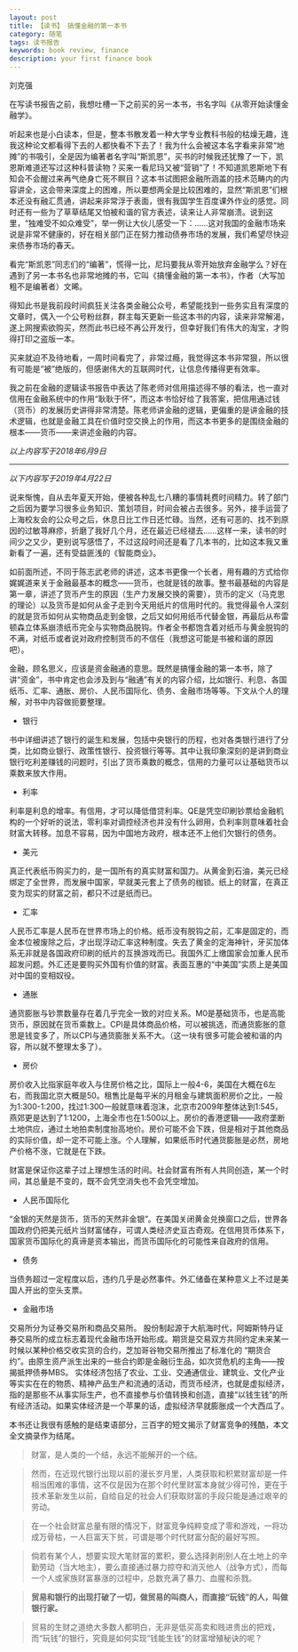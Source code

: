 ```yaml
---
layout: post
title: 【读书】 搞懂金融的第一本书
category: 随笔
tags: 读书报告
keywords: book review, finance
description: your first finance book
---
```


刘克强

在写读书报告之前，我想吐槽一下之前买的另一本书，书名字叫《从零开始读懂金融学》。

听起来也是小白读本，但是，整本书散发着一种大学专业教科书般的枯燥无趣，连我这种论文都看得下去的人都快看不下去了！我为什么会被这本名字看来非常“地摊”的书吸引，全是因为编著者名字叫“斯凯恩”，买书的时候我还犹豫了一下，凯恩斯难道还写过这种科普读物？买来一看尼玛又被“营销”了！不知道凯恩斯地下有知会不会醒过来再气绝身亡死不瞑目？这本书试图把金融所涵盖的技术范畴内的内容讲全，这会带来深度上的困难，所以要想两全是比较困难的，显然“斯凯恩”们根本还没有融汇贯通，讲起来非常浮于表面，很有我国学生百度课外作业的感觉。同时还有一些为了草草结尾又怕被和谐的官方表述，读来让人非常崩溃。说到这里，“独难受不如众难受”，举一例让大伙儿感受一下：……这对我国的金融市场来说是非常不健康的，好在相关部门正在努力推动债券市场的发展，我们希望尽快迎来债券市场的春天。

看完“斯凯恩”同志们的“编著”，慌得一比，尼玛要我从零开始放弃金融学么？好在遇到了另一本书名也非常地摊的书，它叫《搞懂金融的第一本书》，作者（大写加粗不是编著者）文晞。

得知此书是我前段时间疯狂关注各类金融公众号，希望能找到一些务实且有深度的文章时，偶入一个公号粉丝群，群主每天更新一些这本书的内容，读来非常解渴，遂上网搜索欲购买，然而此书已经不再公开发行，但幸好我们有伟大的淘宝，才购得打印之盗版一本。

买来就迫不及待地看，一周时间看完了，非常过瘾，我觉得这本书非常狠，所以很有可能是“被”绝版的，但感谢伟大的互联网时代，让信息传播得更有效率。

我之前在金融的逻辑读书报告中表达了陈老师对信用描述得不够的看法，也一直对信用在金融系统中的作用“耿耿于怀”，而这本书恰好给了我答案，把信用通过钱（货币）的发展历史讲得非常清楚。陈老师讲金融的逻辑，更偏重的是讲金融的技术逻辑，也就是金融工具在价值时空交换上的作用，而这本书更多的是围绕金融的根本——货币——来讲述金融的内容。

*以上内容写于2018年6月9日*

---
*以下内容写于2019年4月22日*

说来惭愧，自从去年夏天开始，便被各种乱七八糟的事情耗费时间精力。转了部门之后因为要学习很多业务知识、策划项目，时间会被占去很多。另外，接手运营了上海校友会的公众号之后，休息日比工作日还忙碌。当然，还有可恶的、找不到原因的过敏荨麻疹，折磨了我好几个月，还在最近已经褪去……这样一来，读书的时间少之又少，更别说写感悟了，不过这段时间还是看了几本书的，比如这本我又重新看了一遍，还有受益匪浅的《智能商业》。

如前面所述，不同于陈志武老师的讲述，这本书更像一个长者，用有趣的方式给你娓娓道来关于金融最基本的概念——货币，也就是钱的故事。整书最基础的内容是第一章，讲述了货币产生的原因（生产力发展交换的需要），货币的定义（马克思的理论）以及货币是如何从金子走到今天用纸片的信用时代的。我觉得最令人深刻的就是货币如何从实物商品走到金银，之后又如何用纸币代替金银，再最后从布雷顿森立体系崩溃纸币完全与实物商品脱钩。作者全书都饱含着对纸币与黄金脱钩的不满，对纸币或者说对政府控制货币的不信任（我想这可能是书被和谐的原因吧）。

金融，顾名思义，应该是资金融通的意思。既然是搞懂金融的第一本书，除了讲“资金”，书中肯定也会涉及到与“融通”有关的内容介绍，比如银行、利息、各国纸币、汇率、通胀、房价、人民币国际化、债务、金融市场等等。下文从个人的理解，对书中内容做扼要整理。

- 银行

书中详细讲述了银行的诞生和发展，包括中央银行的历程，也对各类银行进行了分类，比如商业银行、政策性银行、投资银行等等。其中让我印象深刻的是讲到商业银行吃利差赚钱的问题时，引出了货币乘数的概念，信用的力量可以让基础货币以乘数来放大作用。

- 利率

利率是利息的增率。有信用，才可以降低借贷利率。QE是凭空印刷钞票给金融机构的一个好听的说法，零利率对调控经济也并没有什么卵用，负利率则意味着社会财富大转移。加息不容易，因为中国地方政府，根本还不上他们欠银行的债务。

- 美元

真正代表纸币购买力的，是一国所有的真实财富和国力。从黄金到石油，美元已经绑定了全世界，而发展中国家，早就美元套上了债务的枷锁。纸上的财富，在真正变为现实的财富之前，都只不过是纸而已。

- 汇率

人民币汇率是人民币在世界市场上的价格。纸币没有脱钩之前，汇率是固定的，而金本位被废除之后，才出现浮动汇率这种制度。失去了黄金的定海神针，牙买加体系无非就是各国政府印刷的纸片的互换游戏而已。我国外汇上缴国家会加重人民币超发问题。外汇还是要购买外国有价值的财富。表面互惠的“中美国”实质上是美国对中国的变相奴役。

- 通胀

通货膨胀与钞票数量存在着几乎完全一致的对应关系。M0是基础货币，也是高能货币，原因就在货币乘数上。CPI是具体商品价格，可以被挑选，而通货膨胀的意思是钱变多了，所以CPI与通货膨胀关系不大。（这一块有很多可能会被和谐的内容，所以就不整理太多了）。

- 房价

房价收入比指家庭年收入与住房价格之比，国际上一般4-6，美国在大概在6左右，而我国北京大概是50。租售比是每平米的月租金与建筑面积房价之比，一般为1:300-1:200，找过1:300一般就意味着泡沫，北京市2009年整体达到1:545，燕郊更是达到了1:1200，上海全市也在1:500以上。房价的香港逻辑——政府垄断土地供应，通过土地拍卖制度抬高地价。房价可能不会下跌，但是相对于其他商品的实际价值，却一定不可能上涨。个人理解，如果纸币时代通货膨胀是必然，房地产价格不涨，它就是在下跌。

财富是保证你这辈子过上理想生活的时间。社会财富有所有人共同创造，某一个时间，其总量是不变的，既不会凭空消失也不会凭空增加。

- 人民币国际化

“金银的天然是货币，货币的天然非金银”。在美国关闭黄金兑换窗口之后，世界各国政府仍把美元纸片当财富储存，可谓人类经济史亘古奇观。在信用货币体系下，国家货币国际化的真谛是资本输出，而货币国际化的可能性来自政府的信用。

- 债务

当债务超过一定程度以后，违约几乎是必然事件。外汇储备在某种意义上不过是美国人开出的空头支票。

- 金融市场

交易所分为证券交易所和商品交易所。 股份制起源于大航海时代，阿姆斯特丹证券交易所的成立标志着现代金融市场开始形成。期货是交易双方共同约定未来某一时候以某种价格交收实货的合约，芝加哥谷物交易所推出了标准化的 “期货合约”。由原生资产派生出来的一些合约即是金融衍生品，如次贷危机的主角——按揭抵押债券MBS。
实体经济包括了农业、工业、交通通信业、建筑业、文化产业等实实在在的物质、精神产品生产和流通的活动，而货币经济，也就是虚拟经济，指的是那些不从事实际生产，也不直接参与价值转换和创造，直接“以钱生钱”的所有经济活动。如果实体经济是一个苹果的话，虚拟经济早就膨胀成一个大西瓜了。

本书还让我很有感触的是结束语部分，三百字的短文揭示了财富竞争的残酷，本文全文摘录作为结尾。

>财富，是人类的一个结，永远不能解开的一个结。

>然而，在近现代银行出现以前的漫长岁月里，人类获取和积累财富却是一件相当困难的事情，这不仅是因为在那个时代里财富本身就少得可怜，更在于技术革新发生以前，自给自足的社会人们获取财富的手段只能是通过艰辛的劳动。

>在一个社会财富总量有限的情况下，财富竞争纯粹变成了零和游戏，一将功成万骨枯，一人巨富天下贫，可谓是哪个时代财富分配的最好写照。

>倘若有某个人，想要实现大笔财富的累积，要么选择剥削别人在土地上的辛勤劳动（当大地主），要么直接通过暴力掠夺和消灭他人（战争方式），而每一个人或家族财富暴涨的过程中，总数充满了暴力、血腥和杀戮。

>**贸易和银行的出现打破了一切，做贸易的叫商人，而直接“玩钱”的人，叫做银行家。**

>贸易的生财之道绝大多数人都明白，无非是低买高卖和贱进贵出的把戏，而“玩钱”的银行，究竟是如何实现“钱能生钱”的财富增殖秘诀的呢？

